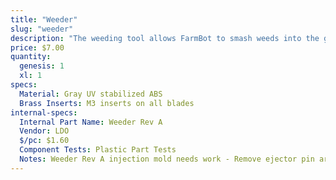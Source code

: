 ```yaml
---
title: "Weeder"
slug: "weeder"
description: "The weeding tool allows FarmBot to smash weeds into the ground, thereby killing them via mechanical disruption. The tool consists of a base component and interchangeable implements that allow you to customize the tool for your soil conditions and types of weeds."
price: $7.00
quantity:
  genesis: 1
  xl: 1
specs:
  Material: Gray UV stabilized ABS
  Brass Inserts: M3 inserts on all blades
internal-specs:
  Internal Part Name: Weeder Rev A
  Vendor: LDO
  $/pc: $1.60
  Component Tests: Plastic Part Tests
  Notes: Weeder Rev A injection mold needs work - Remove ejector pin artifacts on bottom inside of part.
---
```

